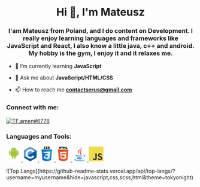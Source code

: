 <h1 align="center">Hi 👋, I'm Mateusz</h1>
<h3 align="center">I'am Mateusz from Poland, and I do content on Development. I really enjoy learning languages and frameworks like JavaScript and React, I also know a little java, c++ and android. My hobby is the gym, I enjoy it and it relaxes me.</h3>

- 🌱 I’m currently learning **JavaScript**

- 💬 Ask me about **JavaScript/HTML/CSS**

- 📫 How to reach me **contactserus@gmail.com**

<h3 align="left">Connect with me:</h3>
<p align="left">
<a href="https://discord.gg/TF.amen#6778" target="blank"><img align="center" src="https://raw.githubusercontent.com/rahuldkjain/github-profile-readme-generator/master/src/images/icons/Social/discord.svg" alt="TF.amen#6778" height="30" width="40" /></a>
</p>

<h3 align="left">Languages and Tools:</h3>
<p align="left"> <a href="https://developer.android.com" target="_blank" rel="noreferrer"> <img src="https://raw.githubusercontent.com/devicons/devicon/master/icons/android/android-original-wordmark.svg" alt="android" width="40" height="40"/> </a> <a href="https://www.cprogramming.com/" target="_blank" rel="noreferrer"> <img src="https://raw.githubusercontent.com/devicons/devicon/master/icons/c/c-original.svg" alt="c" width="40" height="40"/> </a> <a href="https://www.w3schools.com/css/" target="_blank" rel="noreferrer"> <img src="https://raw.githubusercontent.com/devicons/devicon/master/icons/css3/css3-original-wordmark.svg" alt="css3" width="40" height="40"/> </a> <a href="https://www.w3.org/html/" target="_blank" rel="noreferrer"> <img src="https://raw.githubusercontent.com/devicons/devicon/master/icons/html5/html5-original-wordmark.svg" alt="html5" width="40" height="40"/> </a> <a href="https://www.java.com" target="_blank" rel="noreferrer"> <img src="https://raw.githubusercontent.com/devicons/devicon/master/icons/java/java-original.svg" alt="java" width="40" height="40"/> </a> <a href="https://developer.mozilla.org/en-US/docs/Web/JavaScript" target="_blank" rel="noreferrer"> <img src="https://raw.githubusercontent.com/devicons/devicon/master/icons/javascript/javascript-original.svg" alt="javascript" width="40" height="40"/> </a> </p>
 ![Top Langs](https://github-readme-stats.vercel.app/api/top-langs/?username=myusername&hide=javascript,css,scss,html&theme=tokyonight)
